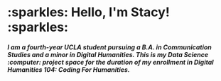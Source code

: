 <h1>
 :sparkles: Hello, I'm Stacy! :sparkles:

<h5> 
 I am a fourth-year UCLA student pursuing a B.A. in Communication Studies and a minor in Digital Humanities. 
 This is my Data Science :computer: project space for the duration of my enrollment in Digital Humanities 104: Coding For Humanities. 
  

